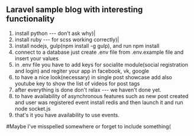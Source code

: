 ## Laravel sample blog with interesting functionality

1. install python --- don't ask why)|
2. install ruby  --- for scss working correctly)|
3. install nodejs, gulp(npm install -g gulp), and run npm install
4. connect to a database just create .env file from .env.example file and insert your values
5. in .env file you have to add keys for socialite module(social registration and login) and regiter your app in facebook, vk, google
6. to have a nice look(necessary) in single post showcase add also youtube key to show the list of videos for post tags
7. after everything is done don't relax --- we haven't done yet.
8. to have availability of asynchronous features such as new post created and user was registered event install redis and then launch it and run node socket.js
9. that's it you have availability to use events.


#Maybe I've misspelled somewhere or forget to include something(
